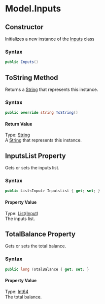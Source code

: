 # Model.Inputs
## Constructor 
 

Initializes a new instance of the <a href="T_Iota_Lib_CSharp_Api_Model_Inputs">Inputs</a> class



### Syntax


```cs
public Inputs()
```



## ToString Method 
 

Returns a <a href="http://msdn2.microsoft.com/en-us/library/s1wwdcbf" target="_blank">String</a> that represents this instance.



### Syntax


```cs
public override string ToString()
```


#### Return Value
Type: <a href="http://msdn2.microsoft.com/en-us/library/s1wwdcbf" target="_blank">String</a><br />A <a href="http://msdn2.microsoft.com/en-us/library/s1wwdcbf" target="_blank">String</a> that represents this instance.


## InputsList Property 
 

Gets or sets the inputs list.



### Syntax


```cs
public List<Input> InputsList { get; set; }
```


#### Property Value
Type: <a href="http://msdn2.microsoft.com/en-us/library/6sh2ey19" target="_blank">List</a>(<a href="T_Iota_Lib_CSharp_Api_Model_Input">Input</a>)<br />The inputs list.


## TotalBalance Property 
 

Gets or sets the total balance.



### Syntax


```cs
public long TotalBalance { get; set; }
```


#### Property Value
Type: <a href="http://msdn2.microsoft.com/en-us/library/6yy583ek" target="_blank">Int64</a><br />The total balance.


